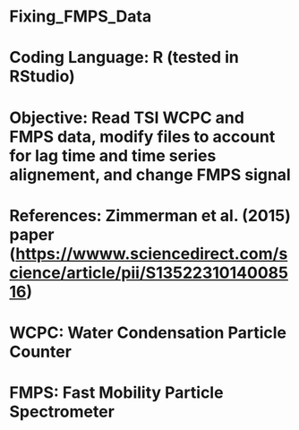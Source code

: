 # Fixing_FMPS_Data
# Coding Language: R (tested in RStudio)
# Objective: Read TSI WCPC and FMPS data, modify files to account for lag time and time series alignement, and change FMPS signal 
# References: Zimmerman et al. (2015) paper (https://wwww.sciencedirect.com/science/article/pii/S1352231014008516)
# WCPC: Water Condensation Particle Counter
# FMPS: Fast Mobility Particle Spectrometer
